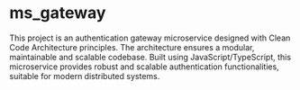 # ms_gateway
This project is an authentication gateway microservice designed with Clean Code Architecture principles. The architecture ensures a modular, maintainable and scalable codebase. Built using JavaScript/TypeScript, this microservice provides robust and scalable authentication functionalities, suitable for modern distributed systems. 
